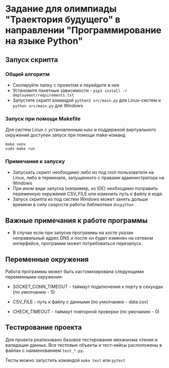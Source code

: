# Задание для олимпиады "Траектория будущего" в направлении "Программирование на языке Python"

## Запуск скрипта

### Общий алгоритм

- Скопируйте папку с проектом и перейдите в нее
- Установите пакетные зависимости - `pip3 install -r deployment/requirements.txt`
- Запустите скрипт командой `python3 src/main.py` для Linux-систем и `python src/main.py` для Windows


### Запуск при помощи Makefile

Для систем Linux с установленным `make` и поддержкой виртуального окружения доступен запуск при помощи make-команд

```
make venv
sudo make run
```

### Примечания к запуску

- Запускать скрипт необходимо либо из под root-пользователя на Linux, либо в терминале, запущенного с правами администратора на Windows
- При ином виде запуска (например, из IDE) необходимо поправить переменную окружения CSV_FILE или изменить путь к файлу в коде.
- Запуск скрипта из под систем Windows может занять дольше времени в силу скорости работы библиотеки `dnspython`

## Важные примечания к работе программы

- В случае если при запуске программы на хосте указан неправильный адрес DNS и после он будет изменен на сетевом интерфейсе, программе может потребоваться перезапуск.

## Переменные окружения

Работа программы может быть кастомизирована следующими переменными окружения:

- SOCKET_CONN_TIMEOUT - таймаут подключения к порту в секундах (по умолчанию - 5)

- CSV_FILE - путь к файлу с данными (по умолчанию - data.csv)

- CHECK_TIMEOUT - таймаут повторной проверки (по умочанию - 0)

## Тестирование проекта

Для проекта реализовано базовое тестирование механизма чтения и валидации данных. Все тестовые объекты и тест-кейсы расположены в файлах с наименованием `test_*.py`.

Тесты можно запустить командой `make test` или `pytest`
